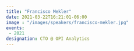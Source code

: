 ```yaml
---
title: "Francisco Mekler"
date: 2021-03-22T16:21:01-06:00
image : "/images/speakers/francisco-mekler.jpg"
events: 
 - 2021
designation: CTO @ OPI Analytics 
---
```



